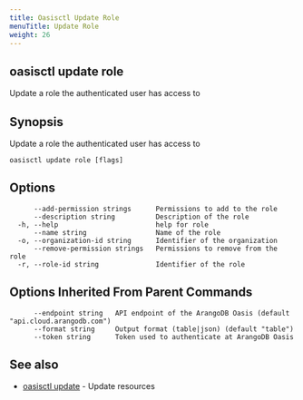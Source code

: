 ```yaml
---
title: Oasisctl Update Role
menuTitle: Update Role
weight: 26
---
```

## oasisctl update role

Update a role the authenticated user has access to

## Synopsis
Update a role the authenticated user has access to

```
oasisctl update role [flags]
```

## Options
```
      --add-permission strings      Permissions to add to the role
      --description string          Description of the role
  -h, --help                        help for role
      --name string                 Name of the role
  -o, --organization-id string      Identifier of the organization
      --remove-permission strings   Permissions to remove from the role
  -r, --role-id string              Identifier of the role
```

## Options Inherited From Parent Commands
```
      --endpoint string   API endpoint of the ArangoDB Oasis (default "api.cloud.arangodb.com")
      --format string     Output format (table|json) (default "table")
      --token string      Token used to authenticate at ArangoDB Oasis
```

## See also
* [oasisctl update](_index.md)	 - Update resources

